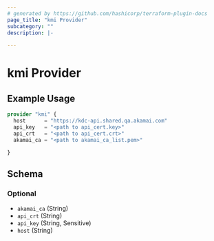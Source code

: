```yaml
---
# generated by https://github.com/hashicorp/terraform-plugin-docs
page_title: "kmi Provider"
subcategory: ""
description: |-
  
---
```


# kmi Provider



## Example Usage

```terraform
provider "kmi" {
  host      = "https://kdc-api.shared.qa.akamai.com"
  api_key   = "<path to api_cert.key>"
  api_crt   = "<path to api_cert.crt>"
  akamai_ca = "<path to akamai_ca_list.pem>"

}
```

<!-- schema generated by tfplugindocs -->
## Schema

### Optional

- `akamai_ca` (String)
- `api_crt` (String)
- `api_key` (String, Sensitive)
- `host` (String)
